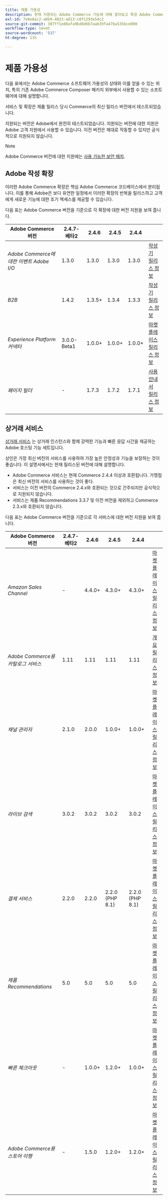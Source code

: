 ```yaml
---
title: 제품 가용성
description: 현재 지원되는 Adobe Commerce 기능에 대해 알아보고 특정 Adobe Commerce 릴리스와의 호환성을 확인합니다.
exl-id: 7e8e8ac2-a0b9-4023-a813-c0f1293e54c2
source-git-commit: 307ff1e80afa9bd8d6b7aab39fa476a535bce890
workflow-type: tm+mt
source-wordcount: '537'
ht-degree: 13%

---
```


# 제품 가용성

다음 표에서는 Adobe Commerce 소프트웨어 가용성의 상태와 이를 얻을 수 있는 위치, 특히 기존 Adobe Commerce Composer 패키지 외부에서 사용할 수 있는 소프트웨어에 대해 설명합니다.

서비스 및 확장은 제품 릴리스 당시 Commerce의 최신 릴리스 버전에서 테스트되었습니다.

지원되는 버전은 Adobe에서 완전히 테스트되었습니다. 지원되는 버전에 대한 지원은 Adobe 고객 지원에서 사용할 수 있습니다. 이전 버전은 제대로 작동할 수 있지만 공식적으로 지원되지 않습니다.

>[!NOTE]
>
>Adobe Commerce 버전에 대한 지원에는 [사용 가능한 보안 패치](versions.md).

## Adobe 작성 확장

이러한 Adobe Commerce 확장은 핵심 Adobe Commerce 코드베이스에서 분리됩니다. 이를 통해 Adobe은 보다 유연한 일정에서 이러한 확장의 반복을 릴리스하고 고객에게 새로운 기능에 대한 조기 액세스를 제공할 수 있습니다.


다음 표는 Adobe Commerce 버전을 기준으로 각 확장에 대한 버전 지원을 보여 줍니다.

| **Adobe Commerce 버전** | 2.4.7-베타2 | 2.4.6 | 2.4.5 | 2.4.4 |                                                                                                                                                                                                                                          |
|---------------------------------------|-------------|--------|--------|--------|------------------------------------------------------------------------------------------------------------------------------------------------------------------------------------------------------------------------------------------|
| _Adobe Commerce에 대한 이벤트 Adobe I/O_ | 1.3.0 | 1.3.0 | 1.3.0 | 1.3.0 | [작성기](https://developer.adobe.com/commerce/extensibility/events/installation/) <br/>[릴리스 정보](https://developer.adobe.com/commerce/extensibility/events/release-notes/) |
| _B2B_ | 1.4.2 | 1.3.5+ | 1.3.4 | 1.3.3 | [작성기](https://experienceleague.adobe.com/docs/commerce-admin/b2b/install.html) <br/> [릴리스 정보](https://experienceleague.adobe.com/docs/commerce-admin/b2b/release-notes.html) |
| _Experience Platform 커넥터_ | 3.0.0-Beta1 | 1.0.0+ | 1.0.0+ | 1.0.0+ | [마켓플레이스](https://commercemarketplace.adobe.com/magento-experience-platform-connector.html)<br/>[릴리스 정보](https://experienceleague.adobe.com/docs/commerce-merchant-services/experience-platform-connector/release-notes.html) |
| _페이지 빌더_ | - | 1.7.3 | 1.7.2 | 1.7.1 | [사용 안내서](https://experienceleague.adobe.com/docs/commerce-admin/page-builder/guide-overview.html)<br/> [릴리스 정보](https://experienceleague.adobe.com/docs/commerce-admin/page-builder/release-notes.html) |

## 상거래 서비스

[상거래 서비스](https://experienceleague.adobe.com/docs/commerce-merchant-services/user-guides/home.html) 는 상거래 인스턴스와 함께 강력한 기능과 빠른 응답 시간을 제공하는 Adobe 호스팅 기능 세트입니다.

상인은 가장 최신 버전의 서비스를 사용하여 가장 높은 안정성과 기능을 보장하는 것이 좋습니다. 이 설명서에서는 현재 릴리스된 버전에 대해 설명합니다.

* Adobe Commerce 서비스는 현재 Commerce 2.4.4 이상과 호환됩니다. 가맹점은 최신 버전의 서비스를 사용하는 것이 좋다.
* 서비스는 이전 버전의 Commerce 2.4.x와 호환되는 것으로 간주되지만 공식적으로 지원되지 않습니다.
* 서비스는 제품 Recommendations 3.3.7 및 이전 버전을 제외하고 Commerce 2.3.x와 호환되지 않습니다.

다음 표는 Adobe Commerce 버전을 기준으로 각 서비스에 대한 버전 지원을 보여 줍니다.

| **Adobe Commerce 버전** | 2.4.7-베타2 | 2.4.6 | 2.4.5 | 2.4.4 |                                                                                                                                                                                                                                                |
|----------------------------------------|-------------|--------|-----------------|-----------------|------------------------------------------------------------------------------------------------------------------------------------------------------------------------------------------------------------------------------------------------|
| _Amazon Sales Channel_ | - | 4.4.0+ | 4.3.0+ | 4.3.0+ | [마켓플레이스](https://commercemarketplace.adobe.com/magento-module-amazon.html)<br/> [릴리스 정보](https://experienceleague.adobe.com/docs/commerce-channels/amazon/release-notes.html) |
| _Adobe Commerce용 카탈로그 서비스_ | 1.11 | 1.11 | 1.11 | 1.11 | [개요](https://experienceleague.adobe.com/docs/commerce-merchant-services/catalog-service/guide-overview.html)<br/> [릴리스 정보](https://experienceleague.adobe.com/docs/commerce-merchant-services/catalog-service/release-notes.html) |
| _채널 관리자_ | 2.1.0 | 2.0.0 | 1.0.0+ | 1.0.0+ | [마켓플레이스](https://commercemarketplace.adobe.com/magento-channel-manager.html)<br/> [릴리스 정보](https://experienceleague.adobe.com/docs/commerce-channels/channel-manager/release-notes.html) |
| _라이브 검색_ | 3.0.2 | 3.0.2 | 3.0.2 | 3.0.2 | [마켓플레이스](https://commercemarketplace.adobe.com/magento-live-search.html)<br/>[릴리스 정보](https://experienceleague.adobe.com/docs/commerce-merchant-services/live-search/release-notes.html) |
| _결제 서비스_ | 2.2.0 | 2.2.0 | 2.2.0 (PHP 8.1) | 2.2.0 (PHP 8.1) | [마켓플레이스](https://commercemarketplace.adobe.com/magento-payment-services.html)<br/> [릴리스 정보](https://commercemarketplace.adobe.com/magento-payment-services.html) |
| _제품 Recommendations_ | 5.0 | 5.0 | 5.0 | 5.0 | [마켓플레이스](https://commercemarketplace.adobe.com/magento-product-recommendations.html)<br/> [릴리스 정보](https://experienceleague.adobe.com/docs/commerce-merchant-services/product-recommendations/release-notes.html) |
| _빠른 체크아웃_ | - | 1.0.0+ | 1.2.0+ | 1.0.0+ | [마켓플레이스](https://commercemarketplace.adobe.com/magento-quick-checkout.html)<br/> [릴리스 정보](https://experienceleague.adobe.com/docs/commerce-merchant-services/product-recommendations/release-notes.html) |
| _Adobe Commerce용 스토어 이행_ | - | 1.5.0 | 1.2.0+ | 1.2.0+ | [마켓플레이스](https://commercemarketplace.adobe.com/store-fulfillment-magento-walmart.html)<br/> [릴리스 정보](https://experienceleague.adobe.com/docs/commerce-merchant-services/store-fulfillment/release-notes.html) |

